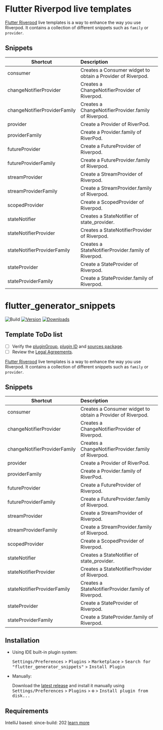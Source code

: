 # Flutter Riverpod live templates

[Flutter Riverpod](https://github.com/rrousselGit/river_pod) live templates is a way to enhance the way you use Riverpod. It contains a collection of different
snippets such as `family` or `provider`.


## Snippets

| Shortcut   |      Description      |
|----------|:-------------|
| consumer |  Creates a Consumer widget to obtain a Provider of Riverpod. |
| changeNotifierProvider |  Creates a ChangeNotifierProvider of Riverpod. |
| changeNotifierProviderFamily |  Creates a ChangeNotifierProvider.family of Riverpod. |
| provider | Create a Provider of RiverPod. |
| providerFamily | Create a Provider.family of RiverPod. |
| futureProvider | Create a FutureProvider of Riverpod. |
| futureProviderFamily | Create a FutureProvider.family of Riverpod. |
| streamProvider |    Create a StreamProvider of Riverpod.   |
| streamProviderFamily |    Create a StreamProvider.family of Riverpod.   |
| scopedProvider |    Create a ScopedProvider of Riverpod.   |
| stateNotifier |  Creates a StateNotifier of state_provider. |
| stateNotifierProvider |  Creates a StateNotifierProvider of Riverpod. |
| stateNotifierProviderFamily |  Creates a StateNotifierProvider.family of Riverpod. |
| stateProvider | Create a StateProvider of Riverpod. |
| stateProviderFamily | Create a StateProvider.family of Riverpod. |
# flutter_generator_snippets

![Build](https://github.com/tbm98/flutter_generator_snippets/workflows/Build/badge.svg)
[![Version](https://img.shields.io/jetbrains/plugin/v/15774.svg)](https://plugins.jetbrains.com/plugin/15774)
[![Downloads](https://img.shields.io/jetbrains/plugin/d/15774.svg)](https://plugins.jetbrains.com/plugin/15774)

## Template ToDo list
- [ ] Verify the [pluginGroup](/gradle.properties), [plugin ID](/src/main/resources/META-INF/plugin.xml) and [sources package](/src/main/kotlin).
- [ ] Review the [Legal Agreements](https://plugins.jetbrains.com/docs/marketplace/legal-agreements.html).

<!-- Plugin description -->
[Flutter Riverpod](https://github.com/rrousselGit/river_pod) live templates is a way to enhance the way you use Riverpod. It contains a collection of different
snippets such as `family` or `provider`.


## Snippets

| Shortcut   |      Description      |
|----------|:-------------|
| consumer |  Creates a Consumer widget to obtain a Provider of Riverpod. |
| changeNotifierProvider |  Creates a ChangeNotifierProvider of Riverpod. |
| changeNotifierProviderFamily |  Creates a ChangeNotifierProvider.family of Riverpod. |
| provider | Create a Provider of RiverPod. |
| providerFamily | Create a Provider.family of RiverPod. |
| futureProvider | Create a FutureProvider of Riverpod. |
| futureProviderFamily | Create a FutureProvider.family of Riverpod. |
| streamProvider |    Create a StreamProvider of Riverpod.   |
| streamProviderFamily |    Create a StreamProvider.family of Riverpod.   |
| scopedProvider |    Create a ScopedProvider of Riverpod.   |
| stateNotifier |  Creates a StateNotifier of state_provider. |
| stateNotifierProvider |  Creates a StateNotifierProvider of Riverpod. |
| stateNotifierProviderFamily |  Creates a StateNotifierProvider.family of Riverpod. |
| stateProvider | Create a StateProvider of Riverpod. |
| stateProviderFamily | Create a StateProvider.family of Riverpod. |
<!-- Plugin description end -->

## Installation

- Using IDE built-in plugin system:
  
  <kbd>Settings/Preferences</kbd> > <kbd>Plugins</kbd> > <kbd>Marketplace</kbd> > <kbd>Search for "flutter_generator_snippets"</kbd> >
  <kbd>Install Plugin</kbd>
  
- Manually:

  Download the [latest release](https://github.com/tbm98/flutter_generator_snippets/releases/latest) and install it manually using
  <kbd>Settings/Preferences</kbd> > <kbd>Plugins</kbd> > <kbd>⚙️</kbd> > <kbd>Install plugin from disk...</kbd>

## Requirements

[Riverpod]: https://github.com/rrousselGit/river_podRiverpod
IntelliJ based: since-build: 202 [learn more](https://www.jetbrains.org/intellij/sdk/docs/basics/getting_started/build_number_ranges.html)
